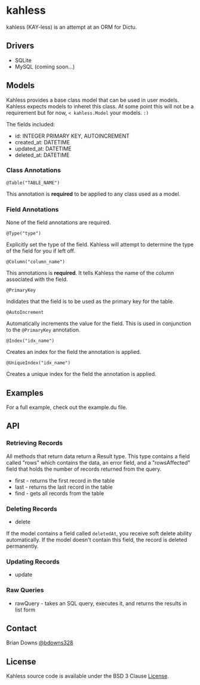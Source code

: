 # kahless 

kahless (KAY-less) is an attempt at an ORM for Dictu.

## Drivers

* SQLite
* MySQL (coming soon...)

## Models

Kahless provides a base class model that can be used in user models. Kahless expects models to inheret this class. At some point this will not be a requirement but for now, `< kahless.Model` your models. `:)`

The fields included:

* id: INTEGER PRIMARY KEY, AUTOINCREMENT
* created_at: DATETIME
* updated_at: DATETIME
* deleted_at: DATETIME

### Class Annotations

`@Table("TABLE_NAME")`

This annotation is **required** to be applied to any class used as a model.

### Field Annotations

None of the field annotations are required.

`@Type("type")`

Explicitly set the type of the field. Kahless will attempt to determine the type of the field for you if left off.

`@Column("column_name")`

This annotations is **required**. It tells Kahless the name of the column associated with the field.

`@PrimaryKey`

Indidates that the field is to be used as the primary key for the table.

`@AutoIncrement`

Automatically increments the value for the field. This is used in conjunction to the `@PrimaryKey` annotation.

`@Index("idx_name")`

Creates an index for the field the annotation is applied.

`@UniqueIndex("idx_name")`

Creates a unique index for the field the annotation is applied.

## Examples

For a full example, check out the example.du file.

## API

### Retrieving Records

All methods that return data return a Result type. This type contains a field called "rows" which contains the data, an error field, and a "rowsAffected" field that holds the number of records returned from the query.

* first - returns the first record in the table
* last - returns the last record in the table
* find - gets all records from the table

### Deleting Records

* delete

If the model contains a field called `deletedAt`, you receive soft delete ability automatically. If the model doesn't contain this field, the record is deleted permanently.

### Updating Records

* update

### Raw Queries

* rawQuery - takes an SQL query, executes it, and returns the results in list form

## Contact

Brian Downs [@bdowns328](http://twitter.com/bdowns328)

## License

Kahless source code is available under the BSD 3 Clause [License](/LICENSE).
